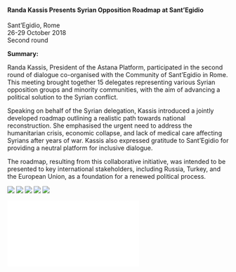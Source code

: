 <h4>Randa Kassis Presents Syrian Opposition Roadmap at Sant’Egidio</h4>

Sant’Egidio, Rome  
26-29 October 2018  
Second round

<b>Summary:</b>

Randa Kassis, President of the Astana Platform, participated in the second round of dialogue co-organised with the Community of Sant’Egidio in Rome. This meeting brought together 15 delegates representing various Syrian opposition groups and minority communities, with the aim of advancing a political solution to the Syrian conflict.

Speaking on behalf of the Syrian delegation, Kassis introduced a jointly developed roadmap outlining a realistic path towards national reconstruction. She emphasised the urgent need to address the humanitarian crisis, economic collapse, and lack of medical care affecting Syrians after years of war. Kassis also expressed gratitude to Sant’Egidio for providing a neutral platform for inclusive dialogue.

The roadmap, resulting from this collaborative initiative, was intended to be presented to key international stakeholders, including Russia, Turkey, and the European Union, as a foundation for a renewed political process.

![](12.JPG)
![](13.JPG)
![](14.JPG)
![](15.jpeg)
![](16.JPG)

![](17.pdf)
<p></p>

